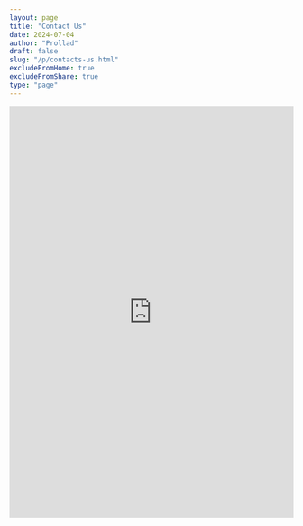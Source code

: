 ```yaml
---
layout: page
title: "Contact Us"
date: 2024-07-04
author: "Prollad"
draft: false
slug: "/p/contacts-us.html"
excludeFromHome: true
excludeFromShare: true
type: "page"
---
```


<iframe frameborder="0" height="729" marginheight="0" marginwidth="0" src="https://docs.google.com/forms/d/e/1FAIpQLScZKCGkZKbRaa3M6EK6EyUPvO3v2J1jJ2enSkX_ViymIVDb6Q/viewform?embedded=true" width="100%">Loading…</iframe>